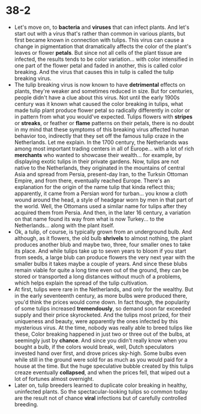 # 38-2

+ Let's move on, to **bacteria** and **viruses** that can infect plants. And let's start out with a virus that's rather than common in various plants, but first became known in connection with tulips. This virus can cause a change in pigmentation that dramatically affects the color of the plant's leaves or flower **petals**. But since not all cells of the plant tissue are infected, the results tends to be color variation... with color intensified in one part of the flower petal and faded in another, this is called color breaking. And the virus that causes this in tulip is called the tulip breaking virus.
+ The tulip breaking virus is now known to have **detrimental** effects on plants, they're weaker and sometimes reduced in size. But for centuries, people didn't have a clue about this virus. Not until the early 1900s century was it known what caused the color breaking in tulips, what made tulip plant produce flower petal so radically differently in color or in pattern from what you would've expected. Tulips flowers with **stripes** or **streaks**, or feather or **flame** patterns on their petals, there is no doubt in my mind that these symptoms of this breaking virus affected human behavior too, indirectly that they set off the famous tulip craze in the Netherlands. Let me explain. In the 1700 century, the Netherlands was among most important trading centers in all of Europe... with a lot of rich **merchants** who wanted to showcase their wealth... for example, by displaying exotic tulips in their private gardens. Now, tulips are not native to the Netherlands, they originated in the mountains of central Asia and spread from Persia, present-day Iran, to the Turksin Ottoman Empire, and from there, eventually reached Europe. There's an explanation for the origin of the name tulip that kinda reflect this; apparently, it came from a Persian word for turban... you know a cloth wound around the head, a style of headgear worn by men in that part of the world. Well, the Ottomans used a similar name for tulips after they acquired them from Persia. And then, in the later 16 century, a variation on that name found its way from what is now Turkey... to the Netherlands... along with the plant itself.
+ Ok, a tulip, of course, is typically grown from an underground bulb. And although, as it flowers, the old bulb **shrivels** to almost nothing, the plant produces another blub and maybe two, three, four smaller ones to take its place. And while tulips take up to seven years to bloom if you start from seeds, a large blub can produce flowers the very next year with the smaller bulbs it takes maybe a couple of years. And since these blubs remain viable for quite a long time even out of the ground, they can be stored or transported a long distances without much of a problems, which helps explain the spread of the tulip cultivation.
+ At first, tulips were rare in the Netherlands, and only for the wealthy. But in the early seventeenth century, as more bulbs were produced there, you'd think the prices would come down. In fact though, the popularity of some tulips increased **tremendously**, so demand soon far exceeded supply and their price skyrocketed. And the tulips most prized, for their uniqueness and beauty, were apparently the ones infected by this mysterious virus. At the time, nobody was really able to breed tulips like these, Color breaking happened in just two or three out of the bulbs, at seemingly just by **chance**. And since you didn't really know when you bought a bulb, if the colors would break, well, Dutch speculators invested hand over first, and drove prices sky-high. Some bulbs even while still in the ground were sold for as much as you would paid for a house at the time. But the huge speculative bubble created by this tulips creaze eventually **collapsed**, and when the prices fell, that wiped out a lot of fortunes almost overnight.
+ Later on, tulip breeders learned to duplicate color breaking in healthy, uninfected plants. So the spectacular-looking tulips so common today are the result not of chance **viral** infections but of carefully controlled breeding.